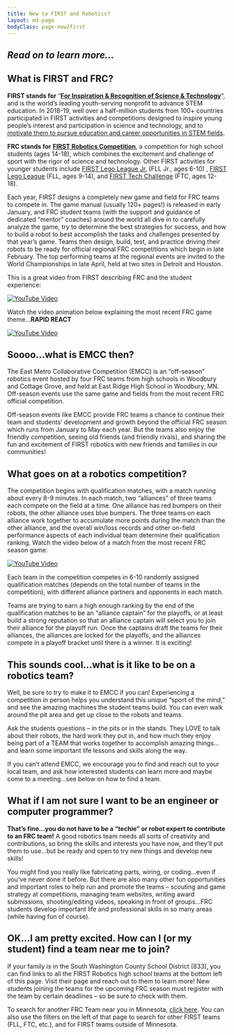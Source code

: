 ```yaml
---
title: New to FIRST and Robotics?
layout: md-page
bodyClass: page-new2first
---
```


## _Read on to learn more…_

## What is FIRST and FRC?

**FIRST stands for** “[**For Inspiration & Recognition of Science & Technology**](https://www.firstinspires.org/about/vision-and-mission)“, and is the world’s leading youth-serving nonprofit to advance STEM education. In 2018-19, well over a half-million students from 100+ countries participated in FIRST activities and competitions designed to inspire young people’s interest and participation in science and technology, and to [motivate them to pursue education and career opportunities in STEM fields](https://www.firstinspires.org/about/impact).

**FRC stands for** [**FIRST Robotics Competition**](https://www.firstinspires.org/robotics/frc), a competition for high school students (ages 14-18), which combines the excitement and challenge of sport with the rigor of science and technology. Other FIRST activities for younger students include [FIRST Lego League Jr.](https://www.firstinspires.org/robotics/flljr) (FLL Jr., ages 6-10) , [FIRST Lego League](https://www.firstinspires.org/robotics/fll) (FLL, ages 9-14), and [FIRST Tech Challenge](https://www.firstinspires.org/robotics/ftc) (FTC, ages 12-18).

Each year, FIRST designs a completely new game and field for FRC teams to compete in. The game manual (usually 120+ pages!) is released in early January, and FRC student teams (with the support and guidance of dedicated “mentor” coaches) around the world all dive in to carefully analyze the game, try to determine the best strategies for success, and how to build a robot to best accomplish the tasks and challenges presented by that year’s game. Teams then design, build, test, and practice driving their robots to be ready for official regional FRC competitions which begin in late February. The top performing teams at the regional events are invited to the World Championships in late April, held at two sites in Detroit and Houston.

This is a great video from FIRST describing FRC and the student experience:

[![YouTube Video](https://img.youtube.com/vi/wSA6InzFAZE/0.jpg)](https://www.youtube.com/watch?v=wSA6InzFAZE)


Watch the video animation below explaining the most recent FRC game theme…**RAPID REACT**

[![YouTube Video](https://img.youtube.com/vi/LgniEjI9cCM/0.jpg)](https://www.youtube.com/watch?v=LgniEjI9cCM)

## Soooo…what is EMCC then?

The East Metro Collaborative Competition (EMCC) is an “off-season” robotics event hosted by four FRC teams from high schools in Woodbury and Cottage Grove, and held at East Ridge High School in Woodbury, MN. Off-season events use the same game and fields from the most recent FRC official competition.

Off-season events like EMCC provide FRC teams a chance to continue their team and students’ development and growth beyond the official FRC season which runs from January to May each year. But the teams also enjoy the friendly competition, seeing old friends (and friendly rivals), and sharing the fun and excitement of FIRST robotics with new friends and families in our communities!

## What goes on at a robotics competition?

The competition begins with qualification matches, with a match running about every 8-9 minutes. In each match, two “alliances” of three teams each compete on the field at a time. One alliance has red bumpers on their robots, the other alliance uses blue bumpers. The three teams on each alliance work together to accumulate more points during the match than the other alliance, and the overall win/loss records and other on-field performance aspects of each individual team determine their qualification ranking. Watch the video below of a match from the most recent FRC season game:

[![YouTube Video](https://img.youtube.com/vi/qPkd-jSo-Eo/0.jpg)](https://www.youtube.com/watch?v=qPkd-jSo-Eo)

Each team in the competition competes in 6-10 randomly assigned qualification matches (depends on the total number of teams in the competition), with different alliance partners and opponents in each match.

Teams are trying to earn a high enough ranking by the end of the qualification matches to be an “alliance captain” for the playoffs, or at least build a strong reputation so that an alliance captain will select you to join their alliance for the playoff run. Once the captains draft the teams for their alliances, the alliances are locked for the playoffs, and the alliances compete in a playoff bracket until there is a winner. It is exciting!

## This sounds cool…what is it like to be on a robotics team?

Well, be sure to try to make it to EMCC if you can! Experiencing a competition in person helps you understand this unique “sport of the mind,” and see the amazing machines the student teams build. You can even walk around the pit area and get up close to the robots and teams.  

Ask the students questions – in the pits or in the stands. They LOVE to talk about their robots, the hard work they put in, and how much they enjoy being part of a TEAM that works together to accomplish amazing things…and learn some important life lessons and skills along the way.  

If you can’t attend EMCC, we encourage you to find and reach out to your local team, and ask how interested students can learn more and maybe come to a meeting…see below on how to find a team.

## What if I am not sure I want to be an engineer or computer programmer?

**That’s fine…you do not have to be a “techie” or robot expert to contribute to an FRC team!** A good robotics team needs all sorts of creativity and contributions, so bring the skills and interests you have now, and they’ll put them to use…but be ready and open to try new things and develop new skills!  

You might find you really like fabricating parts, wiring, or coding…even if you’ve never done it before. But there are also many other fun opportunities and important roles to help run and promote the teams – scouting and game strategy at competitions, managing team websites, writing award submissions, shooting/editing videos, speaking in front of groups…FRC students develop important life and professional skills in so many areas (while having fun of course).

## OK…I am pretty excited. How can I (or my student) find a team near me to join?

If your family is in the South Washington County School District (833), you can find links to all the FIRST Robotics high school teams at the bottom left of this page. Visit their page and reach out to them to learn more! New students joining the teams for the upcoming FRC season must register with the team by certain deadlines – so be sure to check with them.  

To search for another FRC Team near you in Minnesota, [click here](https://www.firstinspires.org/team-event-search#type=teams&sort=name&programs=FRC&year=2019&country=USA&stateprov=MN). You can also use the filters on the left of that page to search for other FIRST teams (FLL, FTC, etc.), and for FIRST teams outside of Minnesota.

